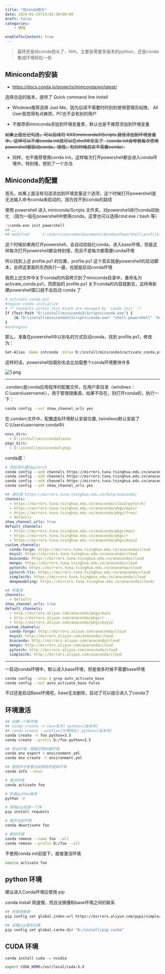 ```yaml
---
title: "向conda低头"
date: 2024-01-25T15:01:38+08:00
draft: false
categories:
    - 教程

enableTocContent: true
---
```



> 最终还是向conda低头了，hhh。主要是需要多版本的python，还是conda集成环境轻松一些


## Miniconda的安装

- https://docs.conda.io/projects/miniconda/en/latest/

选择合适的版本，提供了 Quick command line install

- Windows推荐选择 Just Me，因为后续不需要时时刻刻使用管理员权限， All User我觉得有点麻烦，PC也不会有别的用户

- 不推荐把miniconda添加到环境变量里，默认也是不推荐添加到环境变量

~~如果上面忘记勾选，可以后续将 XXX\miniconda3\Scripts 路径添加到环境变量中，这样可以不用conda init就可以在shell中交互了 （conda init会导致每次使用powershell都启动conda，很慢，有的时候其实不需要conda）~~
 
- 同样，也不推荐使用conda init，这样每次打开powershell都会进入conda环境中，特别慢，想到了一个办法

## Miniconda的配置

首先，如果上面没有勾选添加到环境变量这个选项，这个时候打开powershell是无法输入命令conda来启动的，因为找不到conda的路径

使用 powershell 进入 miniconda/Scripts 文件夹，对powershell进行conda初始化 （因为一般在powershell中使用conda，这里也可以选择cmd.exe / bash 等）

```bash
.\conda.exe init powershell
## ……
## modified      C:\Users\username\Documents\WindowsPowerShell\profile.ps1
```

这个时候如果再打开powershell，会自动初始化conda，进入base环境，但是这样每次打开powershell都会特别慢，而且不是每次都需要conda环境

所以找到上述 profile.ps1 的位置，profile.ps1 这个其实就是powershell的启动脚本，会把这里面的东西执行一遍，也就是启动conda环境

我把上述文件中关于conda的内容拷贝到了miniconda目录中，重命名为activate_conda.ps1，而原始的 profile.ps1 关于conda的内容就删去，这样再新建powershell窗口就不会启动 conda 了

```bash
# activate_conda.ps1
#region conda initialize
# !! Contents within this block are managed by 'conda init' !!
If (Test-Path "D:\install\miniconda3\Scripts\conda.exe") {
    (& "D:\install\miniconda3\Scripts\conda.exe" "shell.powershell" "hook") | Out-String | ?{$_} | Invoke-Expression
}
#endregion
```

那么，准备在powershell中以别名的方式启动conda，找到 profile.ps1，修改为：

```bash
Set-Alias -Name intconda -Value D:/install/miniconda3/activate_conda.ps1
```

这样的话，powershell加载别名会比加载整个conda环境要快许多


![1.png](https://s2.loli.net/2024/01/25/NIk6j3HS1mPuxKr.jpg)

------------------------------------------------------------


.condarc是conda应用程序的配置文件，在用户家目录（windows：C:\users\username\），用于管理镜像源。如果不存在，则打开conda的，执行一下：

```bash
conda config --set show_channel_urls yes
```

在.condarc文件中，配置虚拟环境默认安装位置, (windwos默认安装了C:\Users\username\.conda中)

```yaml
envs_dirs:
  - D:\install\miniconda3\envs
pkgs_dirs:
  - D:\install\miniconda3\pkgs
```

conda源：

```bash
# 添加清华源的pytorch
conda config --add channels https://mirrors.tuna.tsinghua.edu.cn/anaconda/pkgs/free/
conda config --add channels https://mirrors.tuna.tsinghua.edu.cn/anaconda/pkgs/main/
conda config --add channels https://mirrors.tuna.tsinghua.edu.cn/anaconda/cloud/pytorch/
conda config --set show_channel_urls yes
```

```yaml
## 清华源 https://mirrors.tuna.tsinghua.edu.cn/help/anaconda/
channels:
  - https://mirrors.tuna.tsinghua.edu.cn/anaconda/cloud/pytorch/
  - https://mirrors.tuna.tsinghua.edu.cn/anaconda/pkgs/main/
  - https://mirrors.tuna.tsinghua.edu.cn/anaconda/pkgs/free/
  - defaults
show_channel_urls: true
default_channels:
  - https://mirrors.tuna.tsinghua.edu.cn/anaconda/pkgs/main
  - https://mirrors.tuna.tsinghua.edu.cn/anaconda/pkgs/r
  - https://mirrors.tuna.tsinghua.edu.cn/anaconda/pkgs/msys2
custom_channels:
  conda-forge: https://mirrors.tuna.tsinghua.edu.cn/anaconda/cloud
  msys2: https://mirrors.tuna.tsinghua.edu.cn/anaconda/cloud
  bioconda: https://mirrors.tuna.tsinghua.edu.cn/anaconda/cloud
  menpo: https://mirrors.tuna.tsinghua.edu.cn/anaconda/cloud
  pytorch: https://mirrors.tuna.tsinghua.edu.cn/anaconda/cloud
  pytorch-lts: https://mirrors.tuna.tsinghua.edu.cn/anaconda/cloud
  simpleitk: https://mirrors.tuna.tsinghua.edu.cn/anaconda/cloud
  deepmodeling: https://mirrors.tuna.tsinghua.edu.cn/anaconda/cloud/
```

```yaml
## 阿里源
channels:
  - defaults
show_channel_urls: true
default_channels:
  - http://mirrors.aliyun.com/anaconda/pkgs/main
  - http://mirrors.aliyun.com/anaconda/pkgs/r
  - http://mirrors.aliyun.com/anaconda/pkgs/msys2
custom_channels:
  conda-forge: http://mirrors.aliyun.com/anaconda/cloud
  msys2: http://mirrors.aliyun.com/anaconda/cloud
  bioconda: http://mirrors.aliyun.com/anaconda/cloud
  menpo: http://mirrors.aliyun.com/anaconda/cloud
  pytorch: http://mirrors.aliyun.com/anaconda/cloud
  simpleitk: http://mirrors.aliyun.com/anaconda/cloud
```

--------------------------------------------------

一启动conda环境中，默认进入base环境，但是很多时候不需要base环境

```bash
conda config --show | grep auto_activate_base
conda config --set auto_activate_base False
```

不过还是启动Base环境吧，base无法删除，启动了可以提示进入了conda了



## 环境激活

```bash
## 创建一个新环境
## conda create -n [env名字] python=[版本号]
## conda create --prefix=[环境地址] python=[版本号]
conda create -n foo python=3.5
conda create --prefix D:/foo python=3.5

## 导出环境；根据环境创建环境
conda env export > environment.yml
conda env create -f environment.yml

## 使用命令查看当前拥有的虚拟环境
conda info --envs

# 激活环境
conda activate foo

# 检查python版本
python -V

# 使用pip安装一个库
pip install requests

# 离开当前环境
conda deactivate foo

# 删除环境
conda remove --name foo --all
conda remove --prefix D:/foo --all
```

不使用conda init前提下，直接激活环境

```bash
source activate foo
```


## python 环境

建议进入Conda环境后使用 pip 

conda install 网速慢，而且没搞懂和base环境之间的联系

```bash
## 阿里镜像源
pip config set global.index-url https://mirrors.aliyun.com/pypi/simple/

## 设置pip缓存位置
pip config set global.cache-dir "D:/install/pip_cache"
```


## CUDA 环境

```bash
conda install cuda -c nvidia
```

```bash
export CUDA_HOME=/usr/local/cuda-X.X
```

